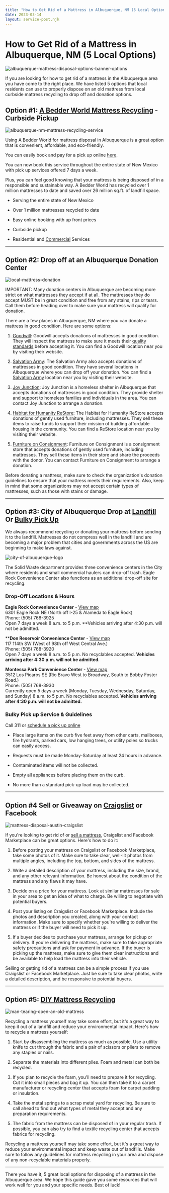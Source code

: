```yaml
---
title: "How to Get Rid of a Mattress in Albuquerque, NM (5 Local Options)"
date: 2023-03-14
layout: service-post.njk
---
```


# How to Get Rid of a Mattress in Albuquerque, NM (5 Local Options)

![albuquerque-mattress-disposal-options-banner-options](/images/blog/Most-Attractive-Youtube-Thumbnail-2023-03-13T193228.756-1024x576.png)

If you are looking for how to get rid of a mattress in the Albuquerque area you have come to the right place. We have listed 5 options that local residents can use to properly dispose on an old mattress from local curbside mattress recycling to drop off and donation options.

## Option #1: [A Bedder World Mattress Recycling](https://www.abedderworld.com/Albuquerque-NM) - Curbside Pickup

![albuquerque-nm-mattress-recycling-service](/images/blog/Screen-Shot-2023-03-13-at-6.57.30-PM-1024x589.png)

Using A Bedder World for mattress disposal in Albuquerque is a great option that is convenient, affordable, and eco-friendly.

You can easily book and pay for a pick up online [here](https://www.abedderworld.com/Albuquerque-NM).

You can now book this service throughout the entire state of New Mexico with pick up services offered 7 days a week.

Plus, you can feel good knowing that your mattress is being disposed of in a responsible and sustainable way. A Bedder World has recycled over 1 million mattresses to date and saved over 26 million sq.ft. of landfill space.

- Serving the entire state of New Mexico

- Over 1 million mattresses recycled to date

- Easy online booking with up front prices

- Curbside pickup

- Residential and [Commercial](https://www.abedderworld.com/commercial/) Services

* * *

## Option #2: Drop off at an Albuquerque Donation Center

![local-mattress-donation](/images/blog/Donate-Local-Red-243x300-1.png)

IMPORTANT: Many donation centers in Albuquerque are becoming more strict on what mattresses they accept if at all. The mattresses they do accept MUST be in great condition and free from any stains, rips or tears. Call them before heading over to make sure your mattress will qualify for donation.

There are a few places in Albuquerque, NM where you can donate a mattress in good condition. Here are some options:

1. [Goodwill](https://www.goodwillnm.org/): Goodwill accepts donations of mattresses in good condition. They will inspect the mattress to make sure it meets their [quality standards](https://www.abedderworld.com/does-goodwill-take-mattresses-4-alternative-options.html/) before accepting it. You can find a Goodwill location near you by visiting their website.

3. [Salvation Army](https://www.salvationarmyalbuquerque.org/): The Salvation Army also accepts donations of mattresses in good condition. They have several locations in Albuquerque where you can drop off your donation. You can find a [Salvation Army](https://www.abedderworld.com/does-salvation-army-take-mattresses.html/) location near you by visiting their website.

5. [Joy Junction](https://www.joyjunction.org/): Joy Junction is a homeless shelter in Albuquerque that accepts donations of mattresses in good condition. They provide shelter and support to homeless families and individuals in the area. You can contact Joy Junction to arrange a donation.

7. [Habitat for Humanity ReStore](https://habitatabq.org/restore/): The Habitat for Humanity ReStore accepts donations of gently used furniture, including mattresses. They sell these items to raise funds to support their mission of building affordable housing in the community. You can find a ReStore location near you by visiting their website.

9. [Furniture on Consignment](https://www.furnitureonc.com/): Furniture on Consignment is a consignment store that accepts donations of gently used furniture, including mattresses. They sell these items in their store and share the proceeds with the donor. You can contact Furniture on Consignment to arrange a donation.

Before donating a mattress, make sure to check the organization's donation guidelines to ensure that your mattress meets their requirements. Also, keep in mind that some organizations may not accept certain types of mattresses, such as those with stains or damage.

* * *

## Option #3: City of Albuquerque Drop at [Landfill](https://www.cabq.gov/solidwaste/trash-collection/facilities) Or [Bulky Pick Up](https://www.cabq.gov/solidwaste/trash-collection/large-item-pick-up)

We always recommend recycling or donating your mattress before sending it to the landfill. Mattresses do not compress well in the landfill and are becoming a major problem that cities and governments across the US are beginning to make laws against.

![city-of-albuquerque-logo](/images/blog/Screen-Shot-2023-03-13-at-7.08.27-PM.png)

The Solid Waste department provides three convenience centers in the City where residents and small commercial haulers can drop-off trash. Eagle Rock Convenience Center also functions as an additional drop-off site for recycling.

### Drop-Off Locations & Hours

**Eagle Rock Convenience Center** - [View map](http://maps.google.com/maps?q=6301+Eagle+Rock+Ave+NE,+Albuquerque,+Bernalillo,+New+Mexico+87113&hl=en&ie=UTF8&om=0&cd=1&geocode=FW_tGAIdDMyl-Q&sll=37.0625,-95.677068&sspn=23.875,57.630033&ll=35.187821,-106.57485&spn=0.009943,0.022745&z=16&g=6301+Eagle+Rock+Ave+NE,+Albuquerque,+Bernalillo,+New+Mexico+87113&iwloc=addr)[](http://maps.google.com/maps?q=6301+Eagle+Rock+Ave+NE,+Albuquerque,+Bernalillo,+New+Mexico+87113&hl=en&ie=UTF8&om=0&cd=1&geocode=FW_tGAIdDMyl-Q&sll=37.0625,-95.677068&sspn=23.875,57.630033&ll=35.187821,-106.57485&spn=0.009943,0.022745&z=16&g=6301+Eagle+Rock+Ave+NE,+Albuquerque,+Bernalillo,+New+Mexico+87113&iwloc=addr)  
6301 Eagle Rock NE (North off I-25 & Alameda to Eagle Rock)  
Phone: (505) 768-3925  
Open 7 days a week 8 a.m. to 5 p.m. **Vehicles arriving after 4:30 p.m. will not be admitted.  
  
****Don Reservoir Convenience Center** - [View map](https://goo.gl/maps/PSco3hoj2p3yKTi19)[](https://goo.gl/maps/PSco3hoj2p3yKTi19)  
117 114th SW (West of 98th off West Central Ave.)  
Phone: (505) 768-3920  
Open 7 days a week 8 a.m. to 5 p.m. No recyclables accepted. **Vehicles arriving after 4:30 p.m. will not be admitted.**

**Montessa Park Convenience Center** \- [View map](http://maps.google.com/maps?f=q&hl=en&time=&date=&ttype=&q=3512+Los+Picaros+Rd+SE,+Albuquerque,+Bernalillo,+New+Mexico+87105&sll=35.062706,-106.756768&sspn=0.018898,0.034676&ie=UTF8&om=0&cd=1&geocode=FRQhFgIdS9mk-Q&ll=35.005534,-106.636992&spn=0.019931,0.04549&z=15&iwloc=addr)[](http://maps.google.com/maps?f=q&hl=en&time=&date=&ttype=&q=3512+Los+Picaros+Rd+SE,+Albuquerque,+Bernalillo,+New+Mexico+87105&sll=35.062706,-106.756768&sspn=0.018898,0.034676&ie=UTF8&om=0&cd=1&geocode=FRQhFgIdS9mk-Q&ll=35.005534,-106.636992&spn=0.019931,0.04549&z=15&iwloc=addr)  
3512 Los Picaros SE (Rio Bravo West to Broadway, South to Bobby Foster Road.)  
Phone: (505) 768-3930  
Currently open 5 days a week (Monday, Tuesday, Wednesday, Saturday, and Sunday) 8 a.m. to 5 p.m. No recyclables accepted. **Vehicles arriving after 4:30 p.m. will not be admitted.**

### Bulky Pick up Service & Guidelines

Call 311 or [schedule a pick up online](https://www.cabq.gov/solidwaste/trash-collection/large-item-pick-up)

- Place large items on the curb five feet away from other carts, mailboxes, fire hydrants, parked cars, low hanging trees, or utility poles so trucks can easily access.

- Requests must be made Monday-Saturday at least 24 hours in advance.

- Contaminated items will not be collected.

- Empty all appliances before placing them on the curb.

- No more than a standard pick-up load may be collected.

* * *

## Option #4 Sell or Giveaway on [Craigslist](https://albuquerque.craigslist.org/) or Facebook

![mattress-disposal-austin-craigslist](/images/blog/Screen-Shot-2019-12-11-at-8.06.07-AM-edited.png)

If you're looking to get rid of or [sell a mattress](https://www.abedderworld.com/how-to-sell-used-mattresses.html/), Craigslist and Facebook Marketplace can be great options. Here's how to do it:

1. Before posting your mattress on Craigslist or Facebook Marketplace, take some photos of it. Make sure to take clear, well-lit photos from multiple angles, including the top, bottom, and sides of the mattress.

3. Write a detailed description of your mattress, including the size, brand, and any other relevant information. Be honest about the condition of the mattress and any flaws it may have.

5. Decide on a price for your mattress. Look at similar mattresses for sale in your area to get an idea of what to charge. Be willing to negotiate with potential buyers.

7. Post your listing on Craigslist or Facebook Marketplace. Include the photos and description you created, along with your contact information. Make sure to specify whether you're willing to deliver the mattress or if the buyer will need to pick it up.

9. If a buyer decides to purchase your mattress, arrange for pickup or delivery. If you're delivering the mattress, make sure to take appropriate safety precautions and ask for payment in advance. If the buyer is picking up the mattress, make sure to give them clear instructions and be available to help load the mattress into their vehicle.

Selling or getting rid of a mattress can be a simple process if you use Craigslist or Facebook Marketplace. Just be sure to take clear photos, write a detailed description, and be responsive to potential buyers.

* * *

## Option #5: [DIY Mattress Recycling](https://www.abedderworld.com/how-to-recycle-a-mattress/)

![man-tearing-open-an-old-mattress](/images/blog/Screen-Shot-2019-04-08-at-1.56.55-PM-1024x572.webp)

Recycling a mattress yourself may take some effort, but it's a great way to keep it out of a landfill and reduce your environmental impact. Here's how to recycle a mattress yourself:

1. Start by disassembling the mattress as much as possible. Use a utility knife to cut through the fabric and a pair of scissors or pliers to remove any staples or nails.

3. Separate the materials into different piles. Foam and metal can both be recycled.

5. If you plan to recycle the foam, you'll need to prepare it for recycling. Cut it into small pieces and bag it up. You can then take it to a carpet manufacturer or recycling center that accepts foam for carpet padding or insulation.

7. Take the metal springs to a scrap metal yard for recycling. Be sure to call ahead to find out what types of metal they accept and any preparation requirements.

9. The fabric from the mattress can be disposed of in your regular trash. If possible, you can also try to find a textile recycling center that accepts fabrics for recycling.

Recycling a mattress yourself may take some effort, but it's a great way to reduce your environmental impact and keep waste out of landfills. Make sure to follow any guidelines for mattress recycling in your area and dispose of any non-recyclable materials properly.

* * *

There you have it, 5 great local options for disposing of a mattress in the Albuquerque area. We hope this guide gave you some resources that will work well for you and your specific needs. Best of luck!
